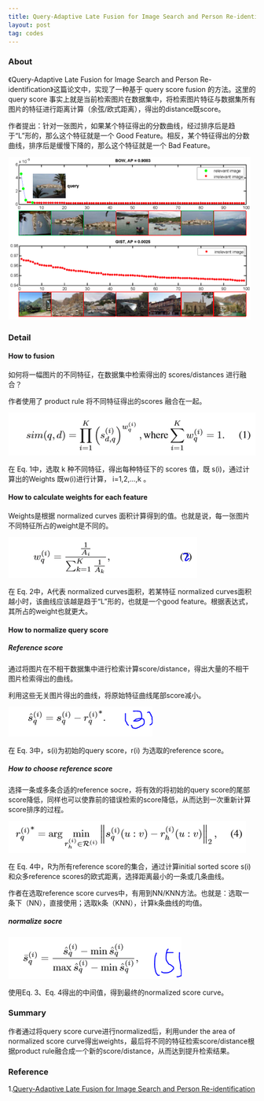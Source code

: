 ```yaml
---
title: Query-Adaptive Late Fusion for Image Search and Person Re-identification -- Read notes
layout: post
tag: codes
---
```


### About

《Query-Adaptive Late Fusion for Image Search and Person Re-identification》这篇论文中，实现了一种基于 query score fusion 的方法。这里的 query score 事实上就是当前检索图片在数据集中，将检索图片特征与数据集所有图片的特征进行距离计算（余弦/欧式距离），得出的distance既score。

作者提出：针对一张图片，如果某个特征得出的分数曲线，经过排序后是趋于“L”形的，那么这个特征就是一个 Good Feature。相反，某个特征得出的分数曲线，排序后是缓慢下降的，那么这个特征就是一个 Bad Feature。

<img src="/images/query_adaptive_fusion_1.png" alt="">

### Detail

#### How to fusion

如何将一幅图片的不同特征，在数据集中检索得出的 scores/distances 进行融合？

作者使用了 product rule 将不同特征得出的scores 融合在一起。

<img src="/images/query_adaptive_fusion_2.png" alt="">

在 Eq. 1中，选取 k 种不同特征，得出每种特征下的 scores 值，既 s(i)，通过计算出的Weights 既w(i)进行计算， i=1,2,...,k 。

#### How to calculate weights for each feature

Weights是根据 normalized curves 面积计算得到的值。也就是说，每一张图片不同特征所占的weight是不同的。

<img src="/images/query_adaptive_fusion_3.png" alt="">

在 Eq. 2中，A代表 normalized curves面积，若某特征 normalized curves面积越小时，该曲线应该越是趋于“L”形的，也就是一个good feature。根据表达式，其所占的weight也就更大。

#### How to normalize query score

##### Reference score

通过将图片在不相干数据集中进行检索计算score/distance，得出大量的不相干图片检索得出的曲线。

利用这些无关图片得出的曲线，将原始特征曲线尾部score减小。

<img src="/images/query_adaptive_fusion_4.png" alt="">

在 Eq. 3中，s(i)为初始的query score，r(i) 为选取的reference score。

##### How to choose reference score

选择一条或多条合适的reference socre，将有效的将初始的query score的尾部score降低，同样也可以使靠前的错误检索的score降低，从而达到一次重新计算score排序的过程。

<img src="/images/query_adaptive_fusion_5.png" alt="">

在 Eq. 4中，R为所有reference score的集合，通过计算initial sorted score s(i)和众多reference scores的欧式距离，选择距离最小的一条或几条曲线。

作者在选取reference score curves中，有用到NN/KNN方法。也就是：选取一条下（NN），直接使用；选取k条（KNN），计算k条曲线的均值。

##### normalize socre

<img src="/images/query_adaptive_fusion_6.png" alt="">

使用Eq. 3、Eq. 4得出的中间值，得到最终的normalized score curve。

### Summary

作者通过将query score curve进行normalized后，利用under the area of normalized score curve得出weights，最后将不同的特征检索score/distance根据product rule融合成一个新的score/distance，从而达到提升检索结果。

### Reference

1.[Query-Adaptive Late Fusion for Image Search and Person Re-identification](http://www.liangzheng.com.cn/Project/project_fusion.html)